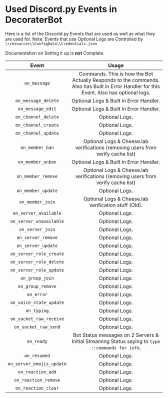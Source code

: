 # Used Discord.py Events in DecoraterBot

Here is a list of the Discortd.py Events that are used as well as what they are used for.
Note: Events that use Optional Logs are Controlled by ``\\resources\\ConfigData\\Credentials.json``

Documentation on Setting it up is **not** Complete.

| Event	| Usage	|
|:--------------------------:	|:----------------------------------------------------------------------------------------------------------------------:	|
| ``on_message``	| Commands. This is how the Bot Actually Responds to the commands. Also has Built in Error Handler for this Event. Also has optional logs.	|
| ``on_message_delete``	| Optional Logs & Built in Error Handler.	|
| ``on_message_edit``	| Optional Logs & Built in Error Handler.	|
| ``on_channel_delete``	| Optional Logs.	|
| ``on_channel_create``	| Optional Logs.	|
| ``on_channel_update``	| Optional Logs.	|
| ``on_member_ban``	| Optional Logs & Cheese.lab verifications (removing users from verify cache list)	|
| ``on_member_unban``	| Optional Logs & Built in Error Handler.	|
| ``on_member_remove``	| Optional Logs & Cheese.lab verifications (removing users from verify cache list)	|
| ``on_member_update``	| Optional Logs.	|
| ``on_member_join``	| Optional Logs & Cheese.lab verification stuff (Old).	|
| ``on_server_available``	| Optional Logs.	|
| ``on_server_unavailable``	| Optional Logs.	|
| ``on_server_join``	| Optional Logs.	|
| ``on_server_remove``	| Optional Logs.	|
| ``on_server_update``	| Optional Logs.	|
| ``on_server_role_create``	| Optional Logs.	|
| ``on_server_role_delete``	| Optional Logs.	|
| ``on_server_role_update``	| Optional Logs.	|
| ``on_group_join``	| Optional Logs.	|
| ``on_group_remove``	| Optional Logs.	|
| ``on_error``	| Optional Logs.	|
| ``on_voice_state_update``	| Optional Logs.	|
| ``on_typing``	| Optional Logs.	|
| ``on_socket_raw_receive``	| Optional Logs.	|
| ``on_socket_raw_send``	| Optional Logs.	|
| ``on_ready``	| Bot Status messages on 2 Servers & Initial Streaming Status saying to ``type ::commands for info``.	|
| ``on_resumed``	| Optional Logs.	|
| ``on_server_emojis_update``	| Optional Logs.	|
| ``on_reaction_add``	| Optional Logs.	|
| ``on_reaction_remove``	| Optional Logs.	|
| ``on_reaction_clear``	| Optional Logs.	|
